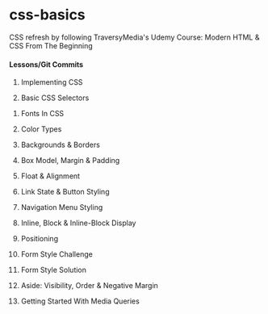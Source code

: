 # css-basics

CSS refresh by following TraversyMedia's Udemy Course: Modern HTML & CSS From The Beginning

#### Lessons/Git Commits

1. Implementing CSS

1. Basic CSS Selectors

<!-- (~~Dev Tools Introduction~~) -->

1. Fonts In CSS

1. Color Types

1. Backgrounds & Borders

1. Box Model, Margin & Padding

1. Float & Alignment

1. Link State & Button Styling

1. Navigation Menu Styling

1. Inline, Block & Inline-Block Display

1. Positioning

1. Form Style Challenge

1. Form Style Solution

1. Aside: Visibility, Order & Negative Margin

1. Getting Started With Media Queries